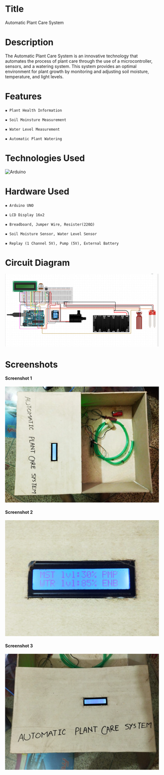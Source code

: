 # Title
Automatic Plant Care System

# Description
The Automatic Plant Care System is an innovative technology that automates the process of plant
care through the use of a microcontroller, sensors, and a watering system. This system provides an
optimal environment for plant growth by monitoring and adjusting soil moisture, temperature, and
light levels.

# Features

`▪ Plant Health Information`

`▪ Soil Moinsture Measurement`
  
`▪ Water Level Measurement`

`▪ Automatic Plant Watering`

# Technologies Used
![Arduino](https://img.shields.io/badge/Arduino-00979D?style=for-the-badge&logo=Arduino&logoColor=white)

# Hardware Used

`▪ Arduino UNO`

`▪ LCD Display 16x2`

`▪ Breadboard, Jumper Wire, Resister(220Ω)`
  
`▪ Soil Moisture Sensor, Water Level Sensor`

`▪ Replay (1 Channel 5V), Pump (5V), External Battery`


# Circuit Diagram
![Circuit Diagram](https://github.com/Aparup-Dhar/Automatic-Plant-Care-System/blob/48d1ee52f55f0515940b8ac4f0420ada60523a26/screenshots/Screenshot%202023-04-10%20202037.png)


# Screenshots
#### Screenshot 1
![Screenshot 1](https://github.com/Aparup-Dhar/Automatic-Plant-Care-System/blob/48d1ee52f55f0515940b8ac4f0420ada60523a26/screenshots/Screenshot%202024-11-11%20134026.png)
#### Screenshot 2
![Screenshot 2](https://github.com/Aparup-Dhar/Automatic-Plant-Care-System/blob/48d1ee52f55f0515940b8ac4f0420ada60523a26/screenshots/Screenshot%202024-11-11%20134024.png)
#### Screenshot 3
![Screenshot 3](https://github.com/Aparup-Dhar/Automatic-Plant-Care-System/blob/48d1ee52f55f0515940b8ac4f0420ada60523a26/screenshots/Screenshot%202024-11-11%20134025.png)
